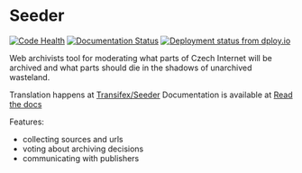 Seeder
======

[![Code Health](https://landscape.io/github/WebArchivCZ/Seeder/master/landscape.svg?style=flat)](https://landscape.io/github/WebArchivCZ/Seeder/master)
[![Documentation Status](https://readthedocs.org/projects/seeder/badge/?version=latest)](https://seeder.readthedocs.org/en/latest/)
[![Deployment status from dploy.io](https://visgean.dploy.io/badge/45290641984040/34283.svg)](http://dploy.io)

Web archivists tool for moderating what parts of Czech Internet will be 
archived and what parts should die in the shadows of unarchived wasteland.

Translation happens at [Transifex/Seeder](https://www.transifex.com/projects/p/seeder/)
Documentation is available at [Read the docs](http://seeder.readthedocs.org/en/latest/)


Features:
 - collecting sources and urls
 - voting about archiving decisions
 - communicating with publishers
